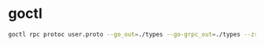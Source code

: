 # goctl

```bash
goctl rpc protoc user.proto --go_out=./types --go-grpc_out=./types --zrpc_out=.
```
